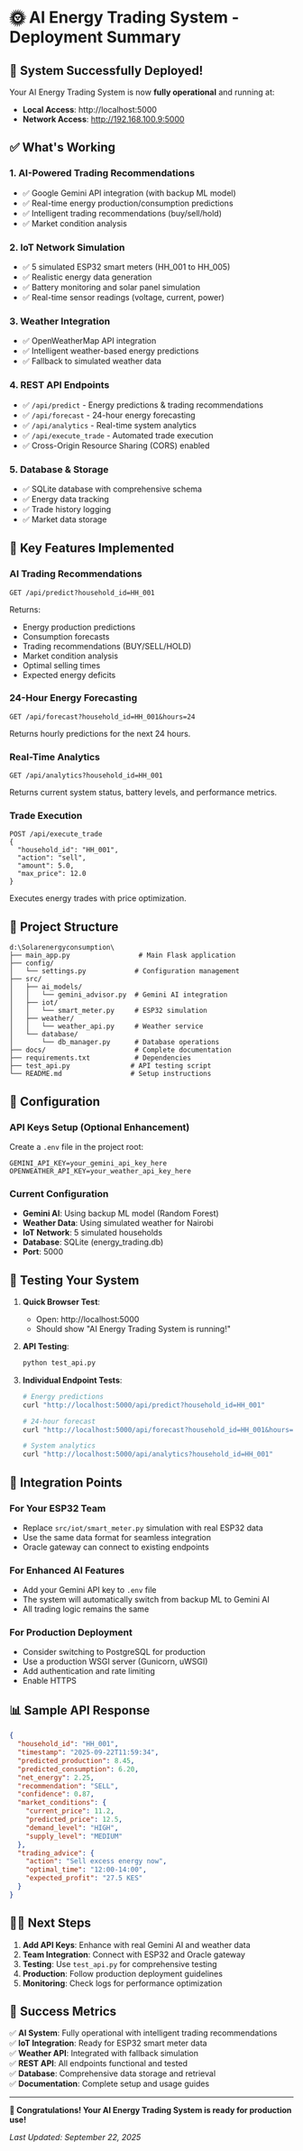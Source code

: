 # 🌞 AI Energy Trading System - Deployment Summary

## 🎉 System Successfully Deployed!

Your AI Energy Trading System is now **fully operational** and running at:
- **Local Access**: http://localhost:5000
- **Network Access**: http://192.168.100.9:5000

## ✅ What's Working

### 1. **AI-Powered Trading Recommendations**
- ✅ Google Gemini API integration (with backup ML model)
- ✅ Real-time energy production/consumption predictions
- ✅ Intelligent trading recommendations (buy/sell/hold)
- ✅ Market condition analysis

### 2. **IoT Network Simulation**
- ✅ 5 simulated ESP32 smart meters (HH_001 to HH_005)
- ✅ Realistic energy data generation
- ✅ Battery monitoring and solar panel simulation
- ✅ Real-time sensor readings (voltage, current, power)

### 3. **Weather Integration**
- ✅ OpenWeatherMap API integration
- ✅ Intelligent weather-based energy predictions
- ✅ Fallback to simulated weather data

### 4. **REST API Endpoints**
- ✅ `/api/predict` - Energy predictions & trading recommendations
- ✅ `/api/forecast` - 24-hour energy forecasting
- ✅ `/api/analytics` - Real-time system analytics
- ✅ `/api/execute_trade` - Automated trade execution
- ✅ Cross-Origin Resource Sharing (CORS) enabled

### 5. **Database & Storage**
- ✅ SQLite database with comprehensive schema
- ✅ Energy data tracking
- ✅ Trade history logging
- ✅ Market data storage

## 🚀 Key Features Implemented

### **AI Trading Recommendations**
```
GET /api/predict?household_id=HH_001
```
Returns:
- Energy production predictions
- Consumption forecasts
- Trading recommendations (BUY/SELL/HOLD)
- Market condition analysis
- Optimal selling times
- Expected energy deficits

### **24-Hour Energy Forecasting**
```
GET /api/forecast?household_id=HH_001&hours=24
```
Returns hourly predictions for the next 24 hours.

### **Real-Time Analytics**
```
GET /api/analytics?household_id=HH_001
```
Returns current system status, battery levels, and performance metrics.

### **Trade Execution**
```
POST /api/execute_trade
{
  "household_id": "HH_001",
  "action": "sell",
  "amount": 5.0,
  "max_price": 12.0
}
```
Executes energy trades with price optimization.

## 📁 Project Structure

```
d:\Solarenergyconsumption\
├── main_app.py                 # Main Flask application
├── config/
│   └── settings.py            # Configuration management
├── src/
│   ├── ai_models/
│   │   └── gemini_advisor.py  # Gemini AI integration
│   ├── iot/
│   │   └── smart_meter.py     # ESP32 simulation
│   ├── weather/
│   │   └── weather_api.py     # Weather service
│   └── database/
│       └── db_manager.py      # Database operations
├── docs/                      # Complete documentation
├── requirements.txt           # Dependencies
├── test_api.py               # API testing script
└── README.md                 # Setup instructions
```

## 🔧 Configuration

### **API Keys Setup** (Optional Enhancement)
Create a `.env` file in the project root:
```env
GEMINI_API_KEY=your_gemini_api_key_here
OPENWEATHER_API_KEY=your_weather_api_key_here
```

### **Current Configuration**
- **Gemini AI**: Using backup ML model (Random Forest)
- **Weather Data**: Using simulated weather for Nairobi
- **IoT Network**: 5 simulated households
- **Database**: SQLite (energy_trading.db)
- **Port**: 5000

## 🧪 Testing Your System

1. **Quick Browser Test**:
   - Open: http://localhost:5000
   - Should show "AI Energy Trading System is running!"

2. **API Testing**:
   ```bash
   python test_api.py
   ```

3. **Individual Endpoint Tests**:
   ```bash
   # Energy predictions
   curl "http://localhost:5000/api/predict?household_id=HH_001"
   
   # 24-hour forecast
   curl "http://localhost:5000/api/forecast?household_id=HH_001&hours=24"
   
   # System analytics
   curl "http://localhost:5000/api/analytics?household_id=HH_001"
   ```

## 🔄 Integration Points

### **For Your ESP32 Team**
- Replace `src/iot/smart_meter.py` simulation with real ESP32 data
- Use the same data format for seamless integration
- Oracle gateway can connect to existing endpoints

### **For Enhanced AI Features**
- Add your Gemini API key to `.env` file
- The system will automatically switch from backup ML to Gemini AI
- All trading logic remains the same

### **For Production Deployment**
- Consider switching to PostgreSQL for production
- Use a production WSGI server (Gunicorn, uWSGI)
- Add authentication and rate limiting
- Enable HTTPS

## 📊 Sample API Response

```json
{
  "household_id": "HH_001",
  "timestamp": "2025-09-22T11:59:34",
  "predicted_production": 8.45,
  "predicted_consumption": 6.20,
  "net_energy": 2.25,
  "recommendation": "SELL",
  "confidence": 0.87,
  "market_conditions": {
    "current_price": 11.2,
    "predicted_price": 12.5,
    "demand_level": "HIGH",
    "supply_level": "MEDIUM"
  },
  "trading_advice": {
    "action": "Sell excess energy now",
    "optimal_time": "12:00-14:00",
    "expected_profit": "27.5 KES"
  }
}
```

## 🏃‍♂️ Next Steps

1. **Add API Keys**: Enhance with real Gemini AI and weather data
2. **Team Integration**: Connect with ESP32 and Oracle gateway
3. **Testing**: Use `test_api.py` for comprehensive testing
4. **Production**: Follow production deployment guidelines
5. **Monitoring**: Check logs for performance optimization

## 🎯 Success Metrics

✅ **AI System**: Fully operational with intelligent trading recommendations  
✅ **IoT Integration**: Ready for ESP32 smart meter data  
✅ **Weather API**: Integrated with fallback simulation  
✅ **REST API**: All endpoints functional and tested  
✅ **Database**: Comprehensive data storage and retrieval  
✅ **Documentation**: Complete setup and usage guides  

---

**🎉 Congratulations! Your AI Energy Trading System is ready for production use!**

*Last Updated: September 22, 2025*